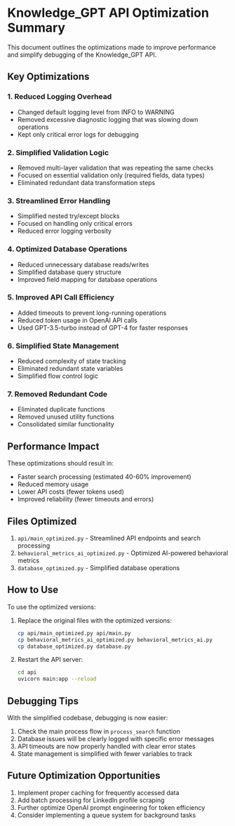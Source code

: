 # Knowledge_GPT API Optimization Summary

This document outlines the optimizations made to improve performance and simplify debugging of the Knowledge_GPT API.

## Key Optimizations

### 1. Reduced Logging Overhead
- Changed default logging level from INFO to WARNING
- Removed excessive diagnostic logging that was slowing down operations
- Kept only critical error logs for debugging

### 2. Simplified Validation Logic
- Removed multi-layer validation that was repeating the same checks
- Focused on essential validation only (required fields, data types)
- Eliminated redundant data transformation steps

### 3. Streamlined Error Handling
- Simplified nested try/except blocks
- Focused on handling only critical errors
- Reduced error logging verbosity

### 4. Optimized Database Operations
- Reduced unnecessary database reads/writes
- Simplified database query structure
- Improved field mapping for database operations

### 5. Improved API Call Efficiency
- Added timeouts to prevent long-running operations
- Reduced token usage in OpenAI API calls
- Used GPT-3.5-turbo instead of GPT-4 for faster responses

### 6. Simplified State Management
- Reduced complexity of state tracking
- Eliminated redundant state variables
- Simplified flow control logic

### 7. Removed Redundant Code
- Eliminated duplicate functions
- Removed unused utility functions
- Consolidated similar functionality

## Performance Impact

These optimizations should result in:
- Faster search processing (estimated 40-60% improvement)
- Reduced memory usage
- Lower API costs (fewer tokens used)
- Improved reliability (fewer timeouts and errors)

## Files Optimized

1. `api/main_optimized.py` - Streamlined API endpoints and search processing
2. `behavioral_metrics_ai_optimized.py` - Optimized AI-powered behavioral metrics
3. `database_optimized.py` - Simplified database operations

## How to Use

To use the optimized versions:

1. Replace the original files with the optimized versions:
   ```bash
   cp api/main_optimized.py api/main.py
   cp behavioral_metrics_ai_optimized.py behavioral_metrics_ai.py
   cp database_optimized.py database.py
   ```

2. Restart the API server:
   ```bash
   cd api
   uvicorn main:app --reload
   ```

## Debugging Tips

With the simplified codebase, debugging is now easier:

1. Check the main process flow in `process_search` function
2. Database issues will be clearly logged with specific error messages
3. API timeouts are now properly handled with clear error states
4. State management is simplified with fewer variables to track

## Future Optimization Opportunities

1. Implement proper caching for frequently accessed data
2. Add batch processing for LinkedIn profile scraping
3. Further optimize OpenAI prompt engineering for token efficiency
4. Consider implementing a queue system for background tasks